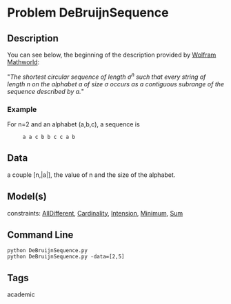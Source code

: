 # Problem DeBruijnSequence
## Description

You can see below, the beginning of the description provided by [Wolfram Mathworld](https://mathworld.wolfram.com/deBruijnSequence.html):

"*The shortest circular sequence of length $\sigma^n$ such that every string of length $n$
on the alphabet $a$ of size $\sigma$ occurs as a contiguous subrange of the sequence described by $a$.*"



### Example

For n=2 and an alphabet (a,b,c), a sequence is
```
     a a c b b c c a b
```


## Data
a couple \[n,|a|], the value of n and the size of the alphabet.

## Model(s)

  constraints: [AllDifferent](http://pycsp.org/documentation/constraints/AllDifferent), [Cardinality](http://pycsp.org/documentation/constraints/Cardinality), [Intension](http://pycsp.org/documentation/constraints/Intension), [Minimum](http://pycsp.org/documentation/constraints/Minimum), [Sum](http://pycsp.org/documentation/constraints/Sum)

## Command Line

```
python DeBruijnSequence.py
python DeBruijnSequence.py -data=[2,5]
```

## Tags
 academic
